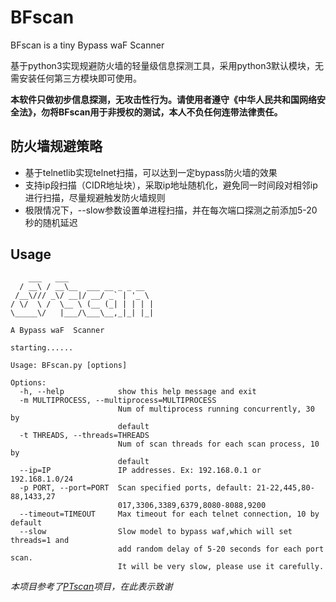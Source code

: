 # BFscan
BFscan is a tiny Bypass waF  Scanner

基于python3实现规避防火墙的轻量级信息探测工具，采用python3默认模块，无需安装任何第三方模块即可使用。

**本软件只做初步信息探测，无攻击性行为。请使用者遵守《中华人民共和国网络安全法》，勿将BFscan用于非授权的测试，本人不负任何连带法律责任。**

## 防火墙规避策略
- 基于telnetlib实现telnet扫描，可以达到一定bypass防火墙的效果
- 支持ip段扫描（CIDR地址块），采取ip地址随机化，避免同一时间段对相邻ip进行扫描，尽量规避触发防火墙规则
- 极限情况下，--slow参数设置单进程扫描，并在每次端口探测之前添加5-20秒的随机延迟
## Usage
```
    ___   ___
  / __\ / __\__  ___ __ _ _ __
 /__\/// _\/ __|/ __/ _` | '_ \
/ \/  \ /  \__ \ (__ (_| | | | |
\_____\/   |___/\___\__,_|_| |_|

A Bypass waF  Scanner

starting......

Usage: BFscan.py [options]

Options:
  -h, --help            show this help message and exit
  -m MULTIPROCESS, --multiprocess=MULTIPROCESS
                        Num of multiprocess running concurrently, 30 by
                        default
  -t THREADS, --threads=THREADS
                        Num of scan threads for each scan process, 10 by
                        default
  --ip=IP               IP addresses. Ex: 192.168.0.1 or 192.168.1.0/24
  -p PORT, --port=PORT  Scan specified ports, default: 21-22,445,80-88,1433,27
                        017,3306,3389,6379,8080-8088,9200
  --timeout=TIMEOUT     Max timeout for each telnet connection, 10 by default
  --slow                Slow model to bypass waf,which will set threads=1 and
                        add random delay of 5-20 seconds for each port scan.
                        It will be very slow, please use it carefully.
```

*本项目参考了[PTscan](https://github.com/phantom0301/PTscan)项目，在此表示致谢*
